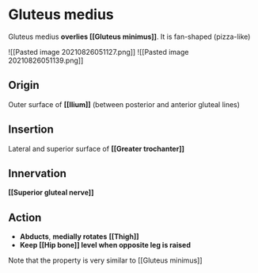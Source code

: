 # Gluteus medius

Gluteus medius **overlies [[Gluteus minimus]]**. It is fan-shaped (pizza-like)

![[Pasted image 20210826051127.png]]
![[Pasted image 20210826051139.png]]

## Origin
Outer surface of **[[Ilium]]** (between posterior and anterior gluteal lines)

## Insertion
Lateral and superior surface of **[[Greater trochanter]]**

## Innervation
**[[Superior gluteal nerve]]**

## Action
- **Abducts**,  **medially rotates** **[[Thigh]]** 
- **Keep [[Hip bone]] level when opposite leg is raised**


Note that the property is very similar to [[Gluteus minimus]]
